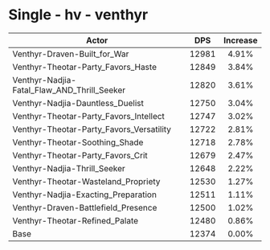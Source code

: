 # Single - hv - venthyr
| Actor | DPS | Increase |
|---|:---:|:---:|
|Venthyr-Draven-Built_for_War|12981|4.91%|
|Venthyr-Theotar-Party_Favors_Haste|12849|3.84%|
|Venthyr-Nadjia-Fatal_Flaw_AND_Thrill_Seeker|12820|3.61%|
|Venthyr-Nadjia-Dauntless_Duelist|12750|3.04%|
|Venthyr-Theotar-Party_Favors_Intellect|12747|3.02%|
|Venthyr-Theotar-Party_Favors_Versatility|12722|2.81%|
|Venthyr-Theotar-Soothing_Shade|12718|2.78%|
|Venthyr-Theotar-Party_Favors_Crit|12679|2.47%|
|Venthyr-Nadjia-Thrill_Seeker|12648|2.22%|
|Venthyr-Theotar-Wasteland_Propriety|12530|1.27%|
|Venthyr-Nadjia-Exacting_Preparation|12511|1.11%|
|Venthyr-Draven-Battlefield_Presence|12500|1.02%|
|Venthyr-Theotar-Refined_Palate|12480|0.86%|
|Base|12374|0.00%|
